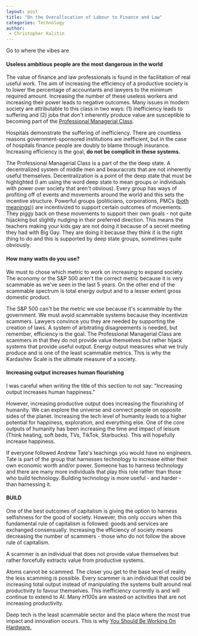 ```yaml
---
layout: post
title: "On the Overallocation of Labour to Finance and Law"
categories: Technology
author:
 - Christopher Kalitin
---
```


Go to where the vibes are

#### <b>Useless ambitious people are the most dangerous in the world</b>

The value of finance and law professionals is found in the facilitation of real useful work. The aim of increasing the efficiency of a productive society is to lower the percentage of accountants and lawyers to the minimum required amount. Increasing the number of these useless workers and increasing their power leads to negative outcomes. Many issues in modern society are attributable to this class in two ways: (1) inefficiency leads to suffering and (2) jobs that don't inherently produce value are susceptible to becoming part of the <a href= "{{site.url}}/assets/images/overallocation-of-labour/Geohot-PMC.png">Professional Managerial Class</a>.

Hospitals demonstrate the suffering of inefficiency. There are countless reasons government-sponsored institutions are inefficient, but in the case of hospitals finance people are doubly to blame through insurance. Increasing efficiency is the goal, <b>do not be complicit in these systems.</b>

The Professional Managerial Class is a part of the the deep state. A decentralized system of middle men and beauracrats that are not inherently useful themselves. Decentralization is a point of the deep state that must be highlighted (I am using the word deep state to mean groups or individuals with power over society that aren't obvious). Every group has ways of profiting off of events and movements around the world and this sets the incentive structure. Powerful groups (politicians, corporations, PMCs (<a href="https://ckalitin.github.io/assets/images/overallocation-of-labour/Geohot-PMC.png">both</a> <a href="https://en.wikipedia.org/wiki/Private_military_company">meanings</a>)) are incentivized to support certain outcomes of movements. They piggy back on these movements to support their own goals - not quite hijacking but slightly nudging in their preferred direction. This means the teachers making your kids gay are not doing it because of a secret meeting they had with Big Gay. They are doing it because they think it is the right thing to do and this is supported by deep state groups, sometimes quite obviously. 

#### <b>How many watts do you use?</b>

We must to chose which metric to work on increasing to expand society. The economy or the S&P 500 aren't the correct metric because it is very scammable as we've seen in the last 5 years. On the other end of the scammable spectrum is total energy output and to a lesser extent gross domestic product.

The S&P 500 can't be the metric we use because it's scammable by the government. We must avoid scammable systems because they incentivize scammers. Lawyers convince you they are needed by supporting the creation of laws.  A system of arbitrating disagreements is needed, but remember, efficiency is the goal. The Professional Managerial Class are scammers in that they do not provide value themselves but rather hijack systems that provide useful output. Energy output measures what we truly produce and is one of the least scammable metrics. This is why the Kardashev Scale is the ultimate measure of a society.

#### <b>Increasing output increases human flourishing</b>

I was careful when writing the title of this section to not say: "Increasing output increases human happiness." 

However, increasing productive output does increasing the flourishing of humanity. We can explore the universe and connect people on opposite sides of the planet. Increasing the tech level of humanity leads to a higher potential for happiness, exploration, and everything else. One of the core outputs of humanity has been increasing the time and impact of leisure (Think heating, soft beds, TVs, TikTok, Starbucks). This will hopefully increase happiness.

If everyone followed Andrew Tate's teachings you would have no engineers. Tate is part of the group that harnesses technology to increase either their own economic worth and/or power. Someone has to harness technology and there are many more individuals that play this role rather than those who build technology. Building technology is more useful - and harder - than harnessing it.

#### <b>BUILD</b>

One of the best outcomes of capitalism is giving the option to harness selfishness for the good of society. However, this only occurs when this fundamental rule of capitalism is followed: goods and services are exchanged consensually. Increasing the efficiency of society means decreasing the number of scammers - those who do not follow the above rule of capitalism.

A scammer is an individual that does not provide value themselves but rather forcefully extracts value from productive systems. 

Atoms cannot be scammed. The closer you get to the base level of reality the less scamming is possible. Every scammer is an individual that could be increasing total output instead of manipulating the systems built around real productivity to favour themselves. This inefficiency currently is and will continue to extend to AI. Many H100s are wasted on activities that are not increasing productivity.

Deep tech is the least scammable sector and the place where the most true impact and innovation occurs. This is why <a href="https://caseyhandmer.wordpress.com/2023/08/25/you-should-be-working-on-hardware/">You Should Be Working On Hardware.</a>
